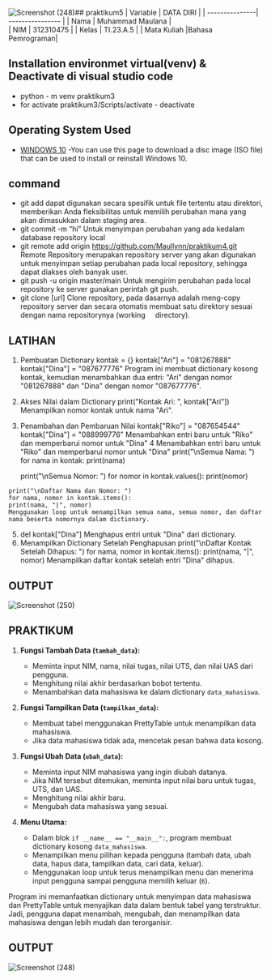 ![Screenshot (248)](https://github.com/Maullynn/praktikum5/assets/144296695/11ecd21c-f02b-48ef-81a6-a94cfaaca33e)## praktikum5
| Variable       |    DATA DIRI     |
| ---------------| ---------------- |
| Nama           | Muhammad Maulana |                                       
| NIM            | 312310475        |
| Kelas          | TI.23.A.5        |
| Mata Kuliah    |Bahasa Pemrograman|

## Installation environmet virtual(venv) & Deactivate di visual studio code
- python - m venv praktikum3
- for activate praktikum3/Scripts/activate
- deactivate
## Operating System Used
* [WINDOWS 10](https://www.microsoft.com/software-download/windows10) -You can use this page to download a disc image (ISO file) that can be used to install or reinstall Windows 10.
## command 
 - git add dapat digunakan secara spesifik untuk file tertentu atau direktori, memberikan Anda fleksibilitas untuk memilih perubahan mana yang akan dimasukkan dalam staging 
  area.
 - git commit -m “hi” Untuk menyimpan perubahan yang ada kedalam database repository local
 - git remote add origin https://github.com/Maullynn/praktikum4.git Remote Repository merupakan repository server yang akan digunakan untuk menyimpan setiap perubahan pada 
   local repository, sehingga dapat diakses oleh banyak user.
 - git push -u origin master/main Untuk mengirim perubahan pada local repository ke server gunakan perintah git push.
 - git clone [url] Clone repository, pada dasarnya adalah meng-copy repository server dan secara otomatis membuat satu direktory sesuai dengan nama repositorynya (working 
   directory).
## LATIHAN
  1. Pembuatan Dictionary 
  kontak = {}
  kontak["Ari"] = "081267888"
  kontak["Dina"] = "087677776"
  Program ini membuat dictionary kosong kontak, kemudian menambahkan dua entri: "Ari" dengan nomor "081267888" dan "Dina" dengan nomor "087677776".
  2. Akses Nilai dalam Dictionary
     print("Kontak Ari: ", kontak["Ari"])
      Menampilkan nomor kontak untuk nama "Ari".
  3. Penambahan dan Pembaruan Nilai
     kontak["Riko"] = "087654544"
     kontak["Dina"] = "088999776"
     Menambahkan entri baru untuk "Riko" dan memperbarui nomor untuk "Dina"
  4 Menambahkan entri baru untuk "Riko" dan memperbarui nomor untuk "Dina"
     print("\nSemua Nama: ")
     for nama in kontak:
    print(nama)

     print("\nSemua Nomor: ")
     for nomor in kontak.values():
    print(nomor)

    print("\nDaftar Nama dan Nomor: ")
    for nama, nomor in kontak.items():
    print(nama, "|", nomor)
    Menggunakan loop untuk menampilkan semua nama, semua nomor, dan daftar      nama beserta nomornya dalam dictionary.
  5. del kontak["Dina"]
    Menghapus entri untuk "Dina" dari dictionary.
  6. Menampilkan Dictionary Setelah Penghapusan
    print("\nDaftar Kontak Setelah Dihapus: ")
    for nama, nomor in kontak.items():
    print(nama, "|", nomor)
    Menampilkan daftar kontak setelah entri "Dina" dihapus.
## OUTPUT
![Screenshot (250)](https://github.com/Maullynn/praktikum5/assets/144296695/40467e84-bf0d-4e69-b9f1-f41b62431d95)


## PRAKTIKUM
1. **Fungsi Tambah Data (`tambah_data`):**
   - Meminta input NIM, nama, nilai tugas, nilai UTS, dan nilai UAS dari pengguna.
   - Menghitung nilai akhir berdasarkan bobot tertentu.
   - Menambahkan data mahasiswa ke dalam dictionary `data_mahasiswa`.

2. **Fungsi Tampilkan Data (`tampilkan_data`):**
   - Membuat tabel menggunakan PrettyTable untuk menampilkan data mahasiswa.
   - Jika data mahasiswa tidak ada, mencetak pesan bahwa data kosong.

3. **Fungsi Ubah Data (`ubah_data`):**
   - Meminta input NIM mahasiswa yang ingin diubah datanya.
   - Jika NIM tersebut ditemukan, meminta input nilai baru untuk tugas, UTS, dan UAS.
   - Menghitung nilai akhir baru.
   - Mengubah data mahasiswa yang sesuai.

4. **Menu Utama:**
   - Dalam blok `if __name__ == "__main__":`, program membuat dictionary kosong `data_mahasiswa`.
   - Menampilkan menu pilihan kepada pengguna (tambah data, ubah data, hapus data, tampilkan data, cari data, keluar).
   - Menggunakan loop untuk terus menampilkan menu dan menerima input pengguna sampai pengguna memilih keluar (`6`).

Program ini memanfaatkan dictionary untuk menyimpan data mahasiswa dan PrettyTable untuk menyajikan data dalam bentuk tabel yang terstruktur. Jadi, pengguna dapat menambah, mengubah, dan menampilkan data mahasiswa dengan lebih mudah dan terorganisir.
## OUTPUT
![Screenshot (248)](https://github.com/Maullynn/praktikum5/assets/144296695/d445bc3f-bd01-4652-b0f3-f4f1c3789a54)





